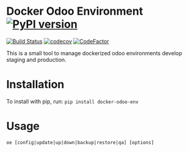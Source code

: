 # Docker Odoo Environment [![PyPI version](https://badge.fury.io/py/docker-odoo-env.svg)](https://badge.fury.io/py/docker-odoo-env)

[![Build Status](https://travis-ci.org/jobiols/docker_odoo_env.svg?branch=master)](https://travis-ci.org/jobiols/docker_odoo_env)
[![codecov](https://codecov.io/gh/jobiols/docker_odoo_env/branch/master/graph/badge.svg)](https://codecov.io/gh/jobiols/docker_odoo_env)
[![CodeFactor](https://www.codefactor.io/repository/github/jobiols/docker_odoo_env/badge)](https://www.codefactor.io/repository/github/jobiols/docker_odoo_env)

This is a small tool to manage dockerized odoo environments develop
staging and production.

# Installation

To install with pip, run: `pip install docker-odoo-env`

# Usage

    oe [config|update|up|down|backup|restore|qa] [options]
